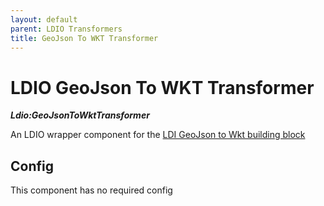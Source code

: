 ```yaml
---
layout: default
parent: LDIO Transformers
title: GeoJson To WKT Transformer
---
```


# LDIO GeoJson To WKT Transformer

***Ldio:GeoJsonToWktTransformer***

An LDIO wrapper component for the [LDI GeoJson to Wkt building block](../../core/ldi-transformers/geojson-to-wkt)

## Config

This component has no required config